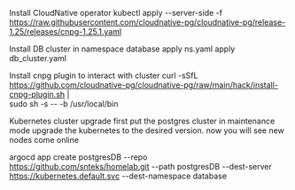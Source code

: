 Install CloudNative operator
kubectl apply --server-side -f \
  https://raw.githubusercontent.com/cloudnative-pg/cloudnative-pg/release-1.25/releases/cnpg-1.25.1.yaml

Install DB cluster in namespace database
  apply ns.yaml
  apply db_cluster.yaml

Install cnpg plugin to interact with cluster
  curl -sSfL \
    https://github.com/cloudnative-pg/cloudnative-pg/raw/main/hack/install-cnpg-plugin.sh | \
    sudo sh -s -- -b /usr/local/bin


Kubernetes cluster upgrade
  first put the postgres cluster in maintenance mode
  upgrade the  kubernetes to the desired version.
  now you will see new nodes come online


argocd app create postgresDB --repo https://github.com/snteks/homelab.git --path postgresDB --dest-server https://kubernetes.default.svc --dest-namespace database
